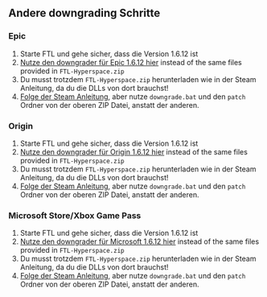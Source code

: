 ## Andere downgrading Schritte

### Epic
1. Starte FTL und gehe sicher, dass die Version 1.6.12 ist
2. [Nutze den downgrader für Epic 1.6.12 hier](https://drive.google.com/file/d/1wM4Lb1ADy3PHay5sNuWpQOTnWbpIOGQ1/view?usp=sharing) instead of the same files provided in `FTL-Hyperspace.zip`
3. Du musst trotzdem `FTL-Hyperspace.zip` herunterladen wie in der Steam Anleitung, da du die DLLs von dort brauchst!
4. [Folge der Steam Anleitung](/FTL-Hyperspace/install-guides/windows/steam-install), aber nutze `downgrade.bat` und den `patch` Ordner von der oberen ZIP Datei, anstatt der anderen.

### Origin
1. Starte FTL und gehe sicher, dass die Version 1.6.12 ist
2. [Nutze den downgrader für Origin 1.6.12 hier](https://drive.google.com/file/d/1GTxiidyp0o5D1HBMrT0XprstVmPwvuqo/view?usp=sharing) instead of the same files provided in `FTL-Hyperspace.zip`
3. Du musst trotzdem `FTL-Hyperspace.zip` herunterladen wie in der Steam Anleitung, da du die DLLs von dort brauchst!
4. [Folge der Steam Anleitung](/FTL-Hyperspace/install-guides/windows/steam-install), aber nutze `downgrade.bat` und den `patch` Ordner von der oberen ZIP Datei, anstatt der anderen.

### Microsoft Store/Xbox Game Pass
1. Starte FTL und gehe sicher, dass die Version 1.6.12 ist
2. [Nutze den downgrader für Microsoft 1.6.12 hier](https://drive.google.com/file/d/18tnHl85Ll36gBMcGGCbzu1LQZJ8QBiA0/view?usp=sharing) instead of the same files provided in `FTL-Hyperspace.zip`
3. Du musst trotzdem `FTL-Hyperspace.zip` herunterladen wie in der Steam Anleitung, da du die DLLs von dort brauchst!
4. [Folge der Steam Anleitung](/FTL-Hyperspace/install-guides/windows/steam-install), aber nutze `downgrade.bat` und den `patch` Ordner von der oberen ZIP Datei, anstatt der anderen.
